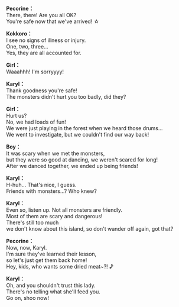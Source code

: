 # 

  
**Pecorine：**  
There, there! Are you all OK?  
You're safe now that we've arrived! ☆  
  
**Kokkoro：**  
I see no signs of illness or injury.  
One, two, three...  
 Yes, they are all accounted for.  
  
**Girl：**  
Waaahhh! I'm sorryyyy!  
  
**Karyl：**  
Thank goodness you're safe!  
The monsters didn't hurt you too badly, did they?  
  
**Girl：**  
Hurt us?  
 No, we had loads of fun!  
We were just playing in the forest when we heard those drums...  
We went to investigate, but we couldn't find our way back!  
  
**Boy：**  
It was scary when we met the monsters,  
but they were so good at dancing, we weren't scared for long!  
After we danced together, we ended up being friends!  
  
**Karyl：**  
H-huh... That's nice, I guess.  
Friends with monsters...? Who knew?  
  
**Karyl：**  
Even so, listen up. Not all monsters are friendly.  
Most of them are scary and dangerous!  
 There's still too much  
we don't know about this island, so don't wander off again, got that?  
  
**Pecorine：**  
Now, now, Karyl.  
I'm sure they've learned their lesson,  
 so let's just get them back home!  
Hey, kids, who wants some dried meat~?! ♪  
  
**Karyl：**  
Oh, and you shouldn't trust this lady.  
There's no telling what she'll feed you.  
Go on, shoo now!  
